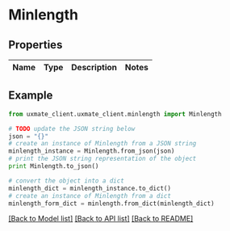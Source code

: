 # Minlength


## Properties
Name | Type | Description | Notes
------------ | ------------- | ------------- | -------------

## Example

```python
from uxmate_client.uxmate_client.minlength import Minlength

# TODO update the JSON string below
json = "{}"
# create an instance of Minlength from a JSON string
minlength_instance = Minlength.from_json(json)
# print the JSON string representation of the object
print Minlength.to_json()

# convert the object into a dict
minlength_dict = minlength_instance.to_dict()
# create an instance of Minlength from a dict
minlength_form_dict = minlength.from_dict(minlength_dict)
```
[[Back to Model list]](../README.md#documentation-for-models) [[Back to API list]](../README.md#documentation-for-api-endpoints) [[Back to README]](../README.md)


